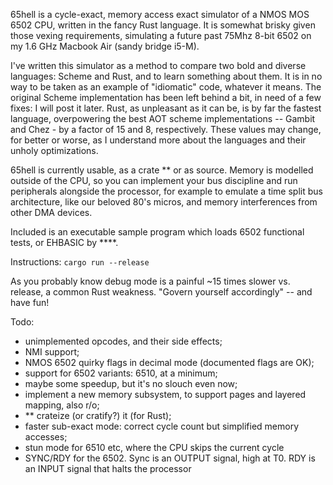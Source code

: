 65hell is a cycle-exact, memory access exact simulator of a NMOS MOS 6502 CPU, written in the fancy Rust language.
It is somewhat brisky given those vexing requirements, simulating a future past 75Mhz 8-bit 6502 on my 1.6 GHz 
Macbook Air (sandy bridge i5-M).

I've written this simulator as a method to compare two bold and diverse languages: Scheme and Rust, and to learn
something about them. It is in no way to be taken as an example of "idiomatic" code, whatever it means.
The original Scheme implementation has been left behind a bit, in need of a few fixes: I will post it later.
Rust, as unpleasant as it can be, is by far the fastest language, overpowering the best AOT scheme implementations
-- Gambit and Chez - by a factor of 15 and 8, respectively. These values may change, for better or worse, as I
understand more about the languages and their unholy optimizations.

65hell is currently usable, as a crate ** or as source. Memory is modelled outside of the CPU, so 
you can implement your bus discipline and run peripherals alongside the processor, for example to emulate a 
time split bus architecture, like our beloved 80's micros, and memory interferences from other DMA devices.

Included is an executable sample program which loads 6502 functional tests, or EHBASIC by ****.

Instructions:
` cargo run --release `

As you probably know debug mode is a painful ~15 times slower vs. release, a common Rust weakness. 
"Govern yourself accordingly" -- and have fun!




Todo:

- unimplemented opcodes, and their side effects;
- NMI support;
- NMOS 6502 quirky flags in decimal mode  (documented flags are OK);
- support for 6502 variants: 6510, at a minimum;
- maybe some speedup, but it's no slouch even now;
- implement a new memory subsystem, to support pages and layered mapping, also r/o;
- ** crateize (or cratify?) it (for Rust);
- faster sub-exact mode: correct cycle count but simplified memory accesses;
- stun mode for 6510 etc, where the CPU skips the current cycle
- SYNC/RDY for the 6502. Sync is an OUTPUT signal, high at T0. RDY is an INPUT signal that halts the processor

